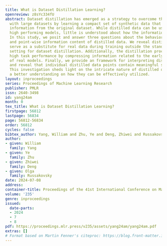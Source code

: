 ```yaml
---
title: What is Dataset Distillation Learning?
openreview: z8sYc334fU
abstract: Dataset distillation has emerged as a strategy to overcome the hurdles associated
  with large datasets by learning a compact set of synthetic data that retains essential
  information from the original dataset. While distilled data can be used to train
  high performing models, little is understood about how the information is stored.
  In this study, we posit and answer three questions about the behavior, representativeness,
  and point-wise information content of distilled data. We reveal distilled data cannot
  serve as a substitute for real data during training outside the standard evaluation
  setting for dataset distillation. Additionally, the distillation process retains
  high task performance by compressing information related to the early training dynamics
  of real models. Finally, we provide an framework for interpreting distilled data
  and reveal that individual distilled data points contain meaningful semantic information.
  This investigation sheds light on the intricate nature of distilled data, providing
  a better understanding on how they can be effectively utilized.
layout: inproceedings
series: Proceedings of Machine Learning Research
publisher: PMLR
issn: 2640-3498
id: yang24am
month: 0
tex_title: What is Dataset Distillation Learning?
firstpage: 56812
lastpage: 56834
page: 56812-56834
order: 56812
cycles: false
bibtex_author: Yang, William and Zhu, Ye and Deng, Zhiwei and Russakovsky, Olga
author:
- given: William
  family: Yang
- given: Ye
  family: Zhu
- given: Zhiwei
  family: Deng
- given: Olga
  family: Russakovsky
date: 2024-07-08
address:
container-title: Proceedings of the 41st International Conference on Machine Learning
volume: '235'
genre: inproceedings
issued:
  date-parts:
  - 2024
  - 7
  - 8
pdf: https://proceedings.mlr.press/v235/assets/yang24am/yang24am.pdf
extras: []
# Format based on Martin Fenner's citeproc: https://blog.front-matter.io/posts/citeproc-yaml-for-bibliographies/
---
```

